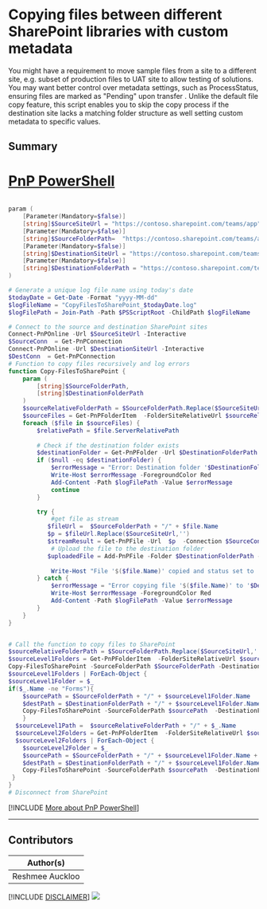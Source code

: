

# Copying files between different SharePoint libraries with custom metadata

You might have a requirement to move sample files from a site to a different site, e.g. subset of production files to UAT site to allow testing of solutions. You may want better control over metadata settings, such as ProcessStatus, ensuring files are marked as "Pending" upon transfer . Unlike the default file copy feature, this script enables you to skip the copy process if the destination site lacks a matching folder structure as well setting custom metadata to specific values.

## Summary

# [PnP PowerShell](#tab/pnpps)

```PowerShell

﻿param (
    [Parameter(Mandatory=$false)]
    [string]$SourceSiteUrl = "https://contoso.sharepoint.com/teams/app",
    [Parameter(Mandatory=$false)]
    [string]$SourceFolderPath=  "https://contoso.sharepoint.com/teams/app/Temp Library/test",
    [Parameter(Mandatory=$false)]
    [string]$DestinationSiteUrl = "https://contoso.sharepoint.com/teams/t-app",
    [Parameter(Mandatory=$false)]
    [string]$DestinationFolderPath = "https://contoso.sharepoint.com/teams/t-app/TempLibrary/test"
)

# Generate a unique log file name using today's date
$todayDate = Get-Date -Format "yyyy-MM-dd"
$logFileName = "CopyFilesToSharePoint_$todayDate.log"
$logFilePath = Join-Path -Path $PSScriptRoot -ChildPath $logFileName

# Connect to the source and destination SharePoint sites
Connect-PnPOnline -Url $SourceSiteUrl -Interactive
$SourceConn  = Get-PnPConnection 
Connect-PnPOnline -Url $DestinationSiteUrl -Interactive
$DestConn  = Get-PnPConnection 
# Function to copy files recursively and log errors
function Copy-FilesToSharePoint {
    param (
        [string]$SourceFolderPath,
        [string]$DestinationFolderPath
    )
    $sourceRelativeFolderPath = $SourceFolderPath.Replace($SourceSiteUrl,'') 
    $sourceFiles = Get-PnPFolderItem  -FolderSiteRelativeUrl $sourceRelativeFolderPath -ItemType File -Connection $SourceConn
    foreach ($file in $sourceFiles) {
        $relativePath = $file.ServerRelativePath
       
        # Check if the destination folder exists
        $destinationFolder = Get-PnPFolder -Url $DestinationFolderPath -Connection $DestConn -ErrorAction SilentlyContinue
        if ($null -eq $destinationFolder) {
            $errorMessage = "Error: Destination folder '$DestinationFolderPath' does not exist."
            Write-Host $errorMessage -ForegroundColor Red
            Add-Content -Path $logFilePath -Value $errorMessage
            continue
        }

        try {
            #get file as stream
           $fileUrl =  $SourceFolderPath + "/" + $file.Name
           $p = $fileUrl.Replace($SourceSiteUrl,'') 
           $streamResult = Get-PnPFile -Url  $p  -Connection $SourceConn -AsMemoryStream
            # Upload the file to the destination folder
           $uploadedFile = Add-PnPFile -Folder $DestinationFolderPath -FileName $file.Name -Stream  $streamResult  -Values @{"ProcessStatus" = "Pending"} -Connection $DestConn #-ErrorAction St
       
            Write-Host "File '$($file.Name)' copied and status set to 'Pending' in '$DestinationFolderPath'" -ForegroundColor Green
        } catch {
            $errorMessage = "Error copying file '$($file.Name)' to '$DestinationFolderPath': $($_.Exception.Message)"
            Write-Host $errorMessage -ForegroundColor Red
            Add-Content -Path $logFilePath -Value $errorMessage
        }
    }
}


# Call the function to copy files to SharePoint
$sourceRelativeFolderPath = $SourceFolderPath.Replace($SourceSiteUrl,'') 
$sourceLevel1Folders = Get-PnPFolderItem  -FolderSiteRelativeUrl $sourceRelativeFolderPath -ItemType Folder  -Connection $SourceConn
Copy-FilesToSharePoint -SourceFolderPath $SourceFolderPath -DestinationFolderPath $DestinationFolderPath
$sourceLevel1Folders | ForEach-Object {
$sourceLevel1Folder = $_ 
if($_.Name -ne "Forms"){
    $sourcePath = $SourceFolderPath + "/" + $sourceLevel1Folder.Name
    $destPath = $DestinationFolderPath + "/" + $sourceLevel1Folder.Name
    Copy-FilesToSharePoint -SourceFolderPath $sourcePath  -DestinationFolderPath $destPath
    }
  $sourceLevel1Path =  $sourceRelativeFolderPath + "/" + $_.Name
  $sourceLevel2Folders = Get-PnPFolderItem  -FolderSiteRelativeUrl $sourceLevel1Path  -ItemType Folder  -Connection $SourceConn
  $sourceLevel2Folders | ForEach-Object {
    $sourceLevel2Folder = $_
    $sourcePath = $SourceFolderPath + "/" + $sourceLevel1Folder.Name + "/" + $sourceLevel2Folder.Name
    $destPath = $DestinationFolderPath + "/" + $sourceLevel1Folder.Name + "/" + $sourceLevel2Folder.Name
    Copy-FilesToSharePoint -SourceFolderPath $sourcePath  -DestinationFolderPath $destPath 
 }
}
# Disconnect from SharePoint
```
[!INCLUDE [More about PnP PowerShell](../../docfx/includes/MORE-PNPPS.md)]
***

## Contributors

| Author(s) |
|-----------|
| Reshmee Auckloo |


[!INCLUDE [DISCLAIMER](../../docfx/includes/DISCLAIMER.md)]
<img src="https://m365-visitor-stats.azurewebsites.net/script-samples/scripts/spo-move-files-library-sites" aria-hidden="true" />